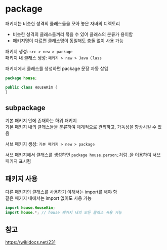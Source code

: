 # package

패키지는 비슷한 성격의 클래스들을 모아 놓은 자바의 디렉토리

- 비슷한 성격의 클래스들끼리 묶을 수 있어 클래스의 분류가 용이함
- 패키지명이 다르면 클래스명이 동일해도 충돌 없이 사용 가능

패키지 생성: `src > new > package`  
패키지 내 클래스 생성: `패키지 > new > Java Class`

패키지에서 클래스를 생성하면 package 문장 자동 삽입

```java
package house;

public class HouseKim {
}
```

## subpackage

기본 패키지 안에 존재하는 하위 패키지  
기본 패키지 내의 클래스들을 분류하여 체계적으로 관리하고, 가독성을 향상시킬 수 있음

서브 패키지 생성: `기본 패키지 > new > package`

서브 패키지에서 클래스를 생성하면 `package house.person;`처럼 .을 이용하여 서브 패키지 표시됨

## 패키지 사용

다른 패키지의 클래스를 사용하기 이해서는 import를 해야 함  
같은 패키지 내에서는 import 없이도 사용 가능

```java
import house.HouseKim;
import house.*; // house 패키지 내의 모든 클래스 사용 가능
```

## 참고

https://wikidocs.net/231
